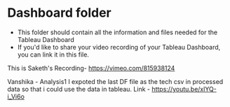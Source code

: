 # Dashboard folder

- This folder should contain all the information and files needed for the Tableau Dashboard
- If you'd like to share your video recording of your Tableau Dashboard, you can link it in this file.



This is Saketh's Recording- https://vimeo.com/815938124




Vanshika - Analysis1 I expoted the last DF file as the tech csv in processed data so that i could use the data in tableau. Link - https://youtu.be/xlYQ-i_Vi6o
